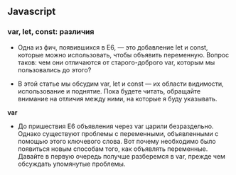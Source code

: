 ## Javascript
### var, let, const: различия 

- Одна из фич, появившихся в E6, — это добавление let и const, которые можно использовать, чтобы объявить переменную. Вопрос таков: чем они отличаются от старого-доброго var, которым мы пользовались до этого? 

- В этой статье мы обсудим var, let и const — их области видимости, использование и поднятие. Пока будете читать, обращайте внимание на отличия между ними, на которые я буду указывать. 

**var** 

- До пришествия E6 объявления через var царили безраздельно. Однако существуют проблемы с переменными, объявленными с помощью этого ключевого слова. Вот почему необходимо было появиться новым способам того, как объявлять переменные. Давайте в первую очередь получше разберемся в var, прежде чем обсуждать упомянутые проблемы. 

